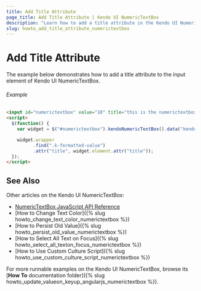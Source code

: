 ```yaml
---
title: Add Title Attribute
page_title: Add Title Attribute | Kendo UI NumericTextBox
description: "Learn how to add a title attribute in the Kendo UI NumericTextBox widget."
slug: howto_add_title_attribute_numerictextbox
---
```


# Add Title Attribute

The example below demonstrates how to add a title attribute to the input element of Kendo UI NumericTextBox.

###### Example

```html
<input id="numerictextbox" value="10" title="this is the numerictextbox title"/>
<script>
  $(function() {
    var widget = $("#numerictextbox").kendoNumericTextBox().data("kendoNumericTextBox");

    widget.wrapper
          .find(".k-formatted-value")
          .attr("title", widget.element.attr("title"));
  });
</script>
```

## See Also

Other articles on the Kendo UI NumericTextBox:

* [NumericTextBox JavaScript API Reference](/api/javascript/ui/numerictextbox)
* [How to Change Text Color]({% slug howto_change_text_color_numerictextbox %})
* [How to Persist Old Value]({% slug howto_persist_old_value_numerictextbox %})
* [How to Select All Text on Focus]({% slug howto_select_all_texton_focus_numerictextbox %})
* [How to Use Custom Culture Script]({% slug howto_use_custom_culture_script_numerictextbox %})

For more runnable examples on the Kendo UI NumericTextBox, browse its [**How To** documentation folder]({% slug howto_update_valueon_keyup_angularjs_numerictextbox %}).
